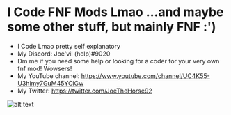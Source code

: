 # I Code FNF Mods Lmao    ...and maybe some other stuff, but mainly FNF :')

- I Code Lmao pretty self explanatory
- My Discord: Joe'vil (help)#9020
- Dm me if you need some help or looking for a coder for your very own fnf mod! Wowsers!
- My YouTube channel: https://www.youtube.com/channel/UC4K55-U3himy7GuM45YCiGw
- My Twitter: https://twitter.com/JoeTheHorse92

![alt text](https://github.com/Joe-vil/about-me/blob/main/89c.gif?raw=true)
